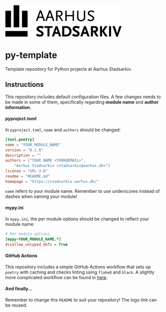 [![Aarhus Stadsarkiv](https://raw.githubusercontent.com/aarhusstadsarkiv/py-template/master/img/logo.png)](https://stadsarkiv.aarhus.dk/)
# py-template
Template repository for Python projects at Aarhus Stadsarkiv.

## Instructions
This repository includes default configuration files. A few changes needs to be made in some of them, specifically regarding **module name** and **author information**.

#### pyproject.toml
In `pyproject.toml`, `name` and `authors` should be changed:
```toml
[tool.poetry]
name = "YOUR_MODULE_NAME"
version = "0.1.0"
description = ""
authors = ["YOUR NAME <YOUR@EMAIL>", 
    "Aarhus Stadsarkiv <stadsarkiv@aarhus.dk>"]
license = "GPL-3.0"
readme = "README.md"
homepage = "https://stadsarkiv.aarhus.dk/"
```
`name` refers to your module name. Remember to use underscores instead of dashes when naming your module!

#### mypy.ini
In `mypy.ini`, the per module options should be changed to reflect your module name:
```ini
# Per module options
[mypy-YOUR_MODULE_NAME.*]
disallow_untyped_defs = True

```

#### GitHub Actions
This repository includes a simple GitHub Actions workflow that sets up `poetry` with caching and checks linting using `flake8` and `black`. A slightly more complicated workflow can be found in [here](https://github.com/aarhusstadsarkiv/convertool/blob/master/.github/workflows/tests.yml).

#### And finally...
Remember to change this `README` to suit your repository! The logo link can be reused.